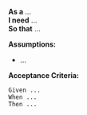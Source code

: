 **As a** ...  
**I need** ...  
**So that** ...  

**Assumptions:**
* ...

**Acceptance Criteria:**
```
Given ...
When ...
Then ...
```


